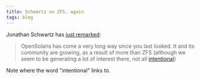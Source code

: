 ```yaml
---
title: Schwartz on ZFS, again
tags: blog
---
```


Jonathan Schwartz has [just remarked](http://blogs.sun.com/jonathan/entry/one_plus_one_is_fifty):

> OpenSolaris has come a very long way since you last looked. It and its community are growing, as a result of more than ZFS (although we seem to be generating a lot of interest there, not all [intentional](http://www.informationweek.com/news/showArticle.jhtml?articleID=199903525))

Note where the word "intentional" links to.
